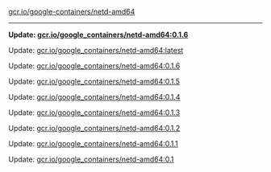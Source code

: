 [gcr.io/google-containers/netd-amd64](https://hub.docker.com/r/cruse/netd-amd64/tags/) 

----
**Update: [gcr.io/google_containers/netd-amd64:0.1.6](https://hub.docker.com/r/cruse/netd-amd64/tags/)**

Update: [gcr.io/google_containers/netd-amd64:latest](https://hub.docker.com/r/cruse/netd-amd64/tags/)

Update: [gcr.io/google_containers/netd-amd64:0.1.6](https://hub.docker.com/r/cruse/netd-amd64/tags/)

Update: [gcr.io/google_containers/netd-amd64:0.1.5](https://hub.docker.com/r/cruse/netd-amd64/tags/)

Update: [gcr.io/google_containers/netd-amd64:0.1.4](https://hub.docker.com/r/cruse/netd-amd64/tags/)

Update: [gcr.io/google_containers/netd-amd64:0.1.3](https://hub.docker.com/r/cruse/netd-amd64/tags/)

Update: [gcr.io/google_containers/netd-amd64:0.1.2](https://hub.docker.com/r/cruse/netd-amd64/tags/)

Update: [gcr.io/google_containers/netd-amd64:0.1.1](https://hub.docker.com/r/cruse/netd-amd64/tags/)

Update: [gcr.io/google_containers/netd-amd64:0.1](https://hub.docker.com/r/cruse/netd-amd64/tags/)

